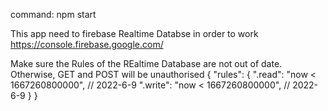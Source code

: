 command: npm start


This app need to firebase Realtime Databse in order to work
https://console.firebase.google.com/

Make sure the Rules of the REaltime Database
are not out of date. Otherwise, GET and POST
will be unauthorised
{
  "rules": {
    ".read": "now < 1667260800000",  // 2022-6-9
    ".write": "now < 1667260800000",  // 2022-6-9
  }
}